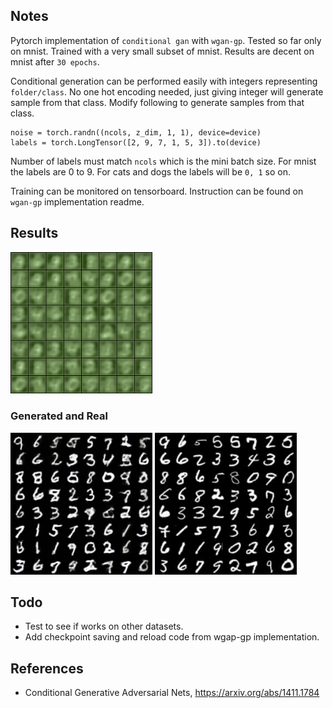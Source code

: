 ## Notes

Pytorch implementation of `conditional gan` with `wgan-gp`. Tested so far only on mnist. Trained with a very small subset of mnist. Results are decent on mnist after `30 epochs`. 

Conditional generation can be performed easily with integers representing `folder/class`. No one hot encoding needed, just giving integer will generate sample from that class. Modify following to generate samples from that class. 

```
noise = torch.randn((ncols, z_dim, 1, 1), device=device)
labels = torch.LongTensor([2, 9, 7, 1, 5, 3]).to(device)
```

Number of labels must match `ncols` which is the mini batch size. For mnist the labels are 0 to 9. For cats and dogs the labels will be `0, 1` so on.

Training can be monitored on tensorboard. Instruction can be found on `wgan-gp` implementation readme.

## Results

<img src="results/conditional_wgan_mnist.gif" width=45% height=45%>

### Generated and Real

<img src="results/conditional_generated.png" width=45% height=50%> <img src="results/ground_truth.png" width=45% height=50%>

## Todo

- Test to see if works on other datasets.
- Add checkpoint saving and reload code from wgap-gp implementation.

## References

- Conditional Generative Adversarial Nets, https://arxiv.org/abs/1411.1784
